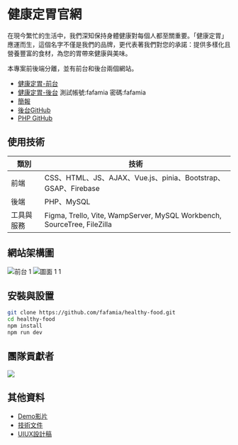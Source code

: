 # 健康定胃官網

在現今繁忙的生活中，我們深知保持身體健康對每個人都至關重要。「健康定胃」應運而生，這個名字不僅是我們的品牌，更代表著我們對您的承諾：提供多樣化且營養豐富的食材，為您的胃帶來健康與美味。

本專案前後端分離，並有前台和後台兩個網站。
* [健康定胃-前台](https://tibamef2e.com/chd104/g3/front/)
* [健康定胃-後台](https://tibamef2e.com/chd104/g3/admin/) 測試帳號:fafamia 密碼:fafamia
* [簡報](https://drive.google.com/drive/folders/1bFhgu2scpqw2B_nOVxq4UlCXJBJ6f8CK?fbclid=IwAR04iyHJYc5zvhpVPa5_iRvN0-CablzVeI70vhw_XTk-UpWELHAWttXrqOQ)
* [後台GitHub](https://github.com/fafamia/admin-healthy-food)
* [PHP GitHub](https://github.com/fafamia/healthy-food-php)

## 使用技術

|  類別   | 技術  |
|  ----  | ----  |
| 前端  | CSS、HTML、JS、AJAX、Vue.js、pinia、Bootstrap、GSAP、Firebase |
| 後端  | PHP、MySQL |
| 工具與服務 | Figma, Trello, Vite, WampServer, MySQL Workbench, SourceTree, FileZilla |

## 網站架構圖

![前台  1](https://github.com/fafamia/healthy-food/assets/152142187/ae420c97-1f08-4184-9964-cf855d06ec17)
![圖面 1 1](https://github.com/fafamia/healthy-food/assets/152142187/6b3fac6d-a9fd-4644-a452-88bfaba3ee33)

## 安裝與設置

```sh
git clone https://github.com/fafamia/healthy-food.git
cd healthy-food
npm install
npm run dev
```

## 團隊貢獻者
<a href="https://github.com/fafamia/healthy-food/graphs/contributors">
  <img src="https://contrib.rocks/image?repo=fafamia/healthy-food" />
</a>

## 其他資料
* [Demo影片](https://www.youtube.com/watch?v=acumrG9X5qc)
* [技術文件](https://drive.google.com/drive/folders/1bFhgu2scpqw2B_nOVxq4UlCXJBJ6f8CK?fbclid=IwAR04iyHJYc5zvhpVPa5_iRvN0-CablzVeI70vhw_XTk-UpWELHAWttXrqOQ)
* [UIUX設計稿](https://www.figma.com/file/es771Sn9vJWGKBIheqMRVn/%E5%8A%9F%E8%83%BD%E6%9E%B6%E6%A7%8B%E5%9C%96?type=design&node-id=115%3A115&mode=design&t=QxoQyWuBbcS899aY-1)


